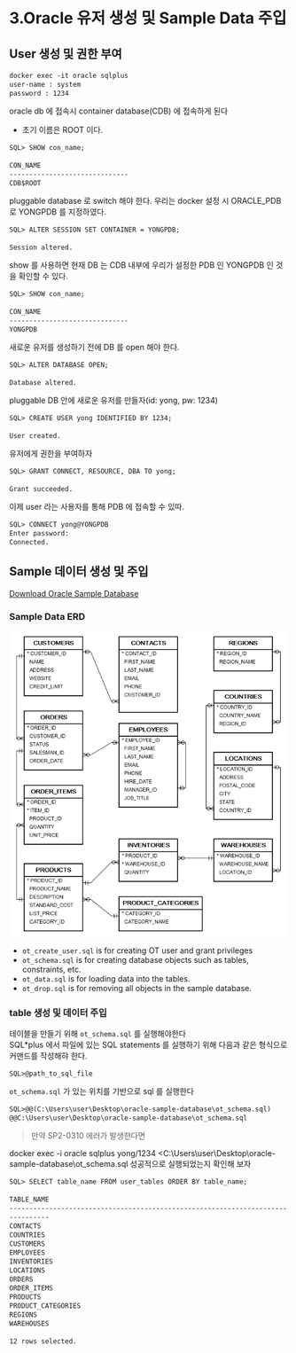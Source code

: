 # 3.Oracle 유저 생성 및 Sample Data 주입

## User 생성 및 권한 부여
```
docker exec -it oracle sqlplus
user-name : system
password : 1234
```
oracle db 에 접속시 container database(CDB) 에 접속하게 된다
- 초기 이름은 ROOT 이다.
```oracle-sql
SQL> SHOW con_name;

CON_NAME
------------------------------
CDB$ROOT
```

pluggable database 로 switch 해야 한다. 우리는 docker 설정 시 ORACLE_PDB 로 YONGPDB 를 지정하였다.
```oracle-sql
SQL> ALTER SESSION SET CONTAINER = YONGPDB;

Session altered.
```
show 를 사용하면 현재 DB 는 CDB 내부에 우리가 설정한 PDB 인 YONGPDB 인 것을 확인할 수 있다.
```oracle-sql
SQL> SHOW con_name;

CON_NAME
------------------------------
YONGPDB
```
새로운 유저를 생성하기 전에 DB 를 open 해야 한다.
```oracle-sql
SQL> ALTER DATABASE OPEN;

Database altered.
```
pluggable DB 안에 새로운 유저를 만들자(id: yong, pw: 1234)
```oracle-sql
SQL> CREATE USER yong IDENTIFIED BY 1234;

User created.
```
유저에게 권한을 부여하자
```oracle-sql
SQL> GRANT CONNECT, RESOURCE, DBA TO yong;

Grant succeeded.
```
이제 user 라는 사용자를 통해 PDB 에 접속할 수 있따.
```oracle-sql
SQL> CONNECT yong@YONGPDB
Enter password:
Connected.
```

## Sample 데이터 생성 및 주입
[Download Oracle Sample Database](https://www.oracletutorial.com/wp-content/uploads/2019/01/oracle-sample-database.zip)

### Sample Data ERD
![img.png](../images/erd.png)

- `ot_create_user.sql` is for creating OT user and grant privileges
- `ot_schema.sql` is for creating database objects such as tables, constraints, etc.
- `ot_data.sql` is for loading data into the tables.
- `ot_drop.sql` is for removing all objects in the sample database.

### table 생성 및 데이터 주입
테이블을 만들기 위해 `ot_schema.sql` 를 실행해야한다<br>
SQL*plus 에서 파일에 있는 SQL statements 를 실행하기 위해 다음과 같은 형식으로 커맨드를 작성해햐 한다.
```oracle-sql
SQL>@path_to_sql_file
```

`ot_schema.sql` 가 있는 위치를 기반으로 sql 를 실행한다
```oracle-sql
SQL>@@(C:\Users\user\Desktop\oracle-sample-database\ot_schema.sql)
@@C:\Users\user\Desktop\oracle-sample-database\ot_schema.sql
```

> 만약 SP2-0310 에러가 발생한다면 
> 
docker exec -i oracle sqlplus yong/1234 <C:\Users\user\Desktop\oracle-sample-database\ot_schema.sql
성공적으로 실행되었는지 확인해 보자
```oracle-sql
SQL> SELECT table_name FROM user_tables ORDER BY table_name;

TABLE_NAME
--------------------------------------------------------------------------------
CONTACTS
COUNTRIES
CUSTOMERS
EMPLOYEES
INVENTORIES
LOCATIONS
ORDERS
ORDER_ITEMS
PRODUCTS
PRODUCT_CATEGORIES
REGIONS
WAREHOUSES

12 rows selected.
```